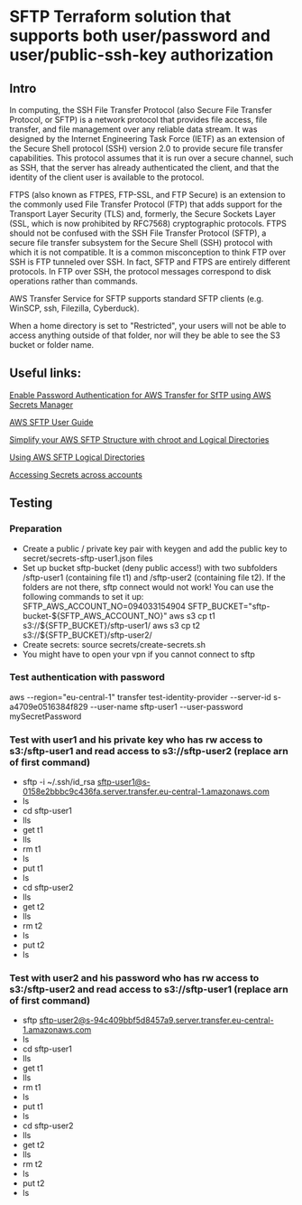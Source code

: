 # SFTP Terraform solution that supports both user/password and user/public-ssh-key authorization

## Intro

In computing, the SSH File Transfer Protocol (also Secure File Transfer Protocol, or SFTP) is a network protocol that provides file access, file transfer, and file management over any reliable data stream. It was designed by the Internet Engineering Task Force (IETF) as an extension of the Secure Shell protocol (SSH) version 2.0 to provide secure file transfer capabilities. This protocol assumes that it is run over a secure channel, such as SSH, that the server has already authenticated the client, and that the identity of the client user is available to the protocol.

FTPS (also known as FTPES, FTP-SSL, and FTP Secure) is an extension to the commonly used File Transfer Protocol (FTP) that adds support for the Transport Layer Security (TLS) and, formerly, the Secure Sockets Layer (SSL, which is now prohibited by RFC7568) cryptographic protocols. FTPS should not be confused with the SSH File Transfer Protocol (SFTP), a secure file transfer subsystem for the Secure Shell (SSH) protocol with which it is not compatible. It is a common misconception to think FTP over SSH is FTP tunneled over SSH. In fact, SFTP and FTPS are entirely different protocols. In FTP over SSH, the protocol messages correspond to disk operations rather than commands.

AWS Transfer Service for SFTP supports standard SFTP clients (e.g. WinSCP, ssh, Filezilla, Cyberduck).

When a home directory is set to "Restricted", your users will not be able to access anything outside of that folder, nor will they be able to see the S3 bucket or folder name.


## Useful links:

[Enable Password Authentication for AWS Transfer for SfTP using AWS Secrets Manager](https://aws.amazon.com/blogs/storage/enable-password-authentication-for-aws-transfer-for-sftp-using-aws-secrets-manager/)

[AWS SFTP User Guide](https://docs.aws.amazon.com/transfer/latest/userguide/what-is-aws-transfer-for-sftp.html)

[Simplify your AWS SFTP Structure with chroot and Logical Directories](https://aws.amazon.com/blogs/storage/simplify-your-aws-sftp-structure-with-chroot-and-logical-directories/)

[Using AWS SFTP Logical Directories](https://aws.amazon.com/blogs/storage/using-aws-sftp-logical-directories-to-build-a-simple-data-distribution-service/)

[Accessing Secrets across accounts](https://aws.amazon.com/blogs/security/how-to-access-secrets-across-aws-accounts-by-attaching-resource-based-policies/)

## Testing

### Preparation
* Create a public / private key pair with keygen and add the public key to secret/secrets-sftp-user1.json files
* Set up bucket sftp-bucket (deny public access!) with two subfolders /sftp-user1 (containing file t1) and /sftp-user2 (containing file t2). If the folders are not there, sftp connect would not work!
You can use the following commands to set it up:
SFTP_AWS_ACCOUNT_NO=094033154904
SFTP_BUCKET="sftp-bucket-${SFTP_AWS_ACCOUNT_NO}"
aws s3 cp t1 s3://${SFTP_BUCKET}/sftp-user1/
aws s3 cp t2 s3://${SFTP_BUCKET}/sftp-user2/
* Create secrets: source secrets/create-secrets.sh
* You might have to open your vpn if you cannot connect to sftp

### Test authentication with password
aws --region="eu-central-1" transfer test-identity-provider --server-id s-a4709e0516384f829 --user-name sftp-user1 --user-password mySecretPassword 

### Test with user1 and his private key who has rw access to s3:/sftp-user1 and read access to s3://sftp-user2 (replace arn of first command)
* sftp -i ~/.ssh/id_rsa sftp-user1@s-0158e2bbbc9c436fa.server.transfer.eu-central-1.amazonaws.com
* ls
* cd sftp-user1
* lls
* get t1
* lls
* rm t1
* ls
* put t1
* ls
* cd sftp-user2
* lls
* get t2
* lls
* rm t2
* ls
* put t2
* ls

### Test with user2 and his password who has rw access to s3:/sftp-user2 and read access to s3://sftp-user1 (replace arn of first command)
* sftp sftp-user2@s-94c409bbf5d8457a9.server.transfer.eu-central-1.amazonaws.com
* ls
* cd sftp-user1
* lls
* get t1
* lls
* rm t1
* ls
* put t1
* ls
* cd sftp-user2
* lls
* get t2
* lls
* rm t2
* ls
* put t2
* ls
